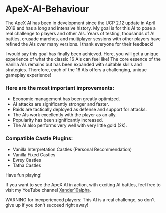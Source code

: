 # ApeX-AI-Behaviour

The ApeX AI has been in development since the UCP 2.12 update in April 2019 and has a long and intensive history. My goal is for this AI to pose a real challenge to players and other AIs. Years of testing, thousands of AI battles, crusade marches, and multiplayer sessions with other players have refined the AIs over many versions. I thank everyone for their feedback!

I would say this goal has finally been achieved. Here, you will get a unique experience of what the classic 16 AIs can feel like! The core essence of the Vanilla AIs remains but has been expanded with suitable skills and strategies. Therefore, each of the 16 AIs offers a challenging, unique gameplay experience!

### Here are the most important improvements:
* Economic management has been greatly optimized.
* AI attacks are significantly stronger and faster.
* Raids are tactically deployed as defense and support for attacks.
* The AIs work excellently with the player as an ally.
* Popularity has been significantly increased.
* The AI also performs very well with very little gold (2k).

### Compatible Castle Plugins:

* Vanilla Interpretation Castles (Personal Recommendation)
* Vanilla Fixed Castles
* Evrey Castles
* Tatha Castles

Have fun playing!

If you want to see the ApeX AI in action, with exciting AI battles, feel free to visit my YouTube channel [Xander10alpha](https://www.youtube.com/@Xander10alpha).

WARNING for inexperienced players: This AI is a real challenge, so don't give up if you don't succeed right away!